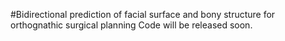 #Bidirectional prediction of facial surface and bony structure for orthognathic surgical planning
Code will be released soon.
